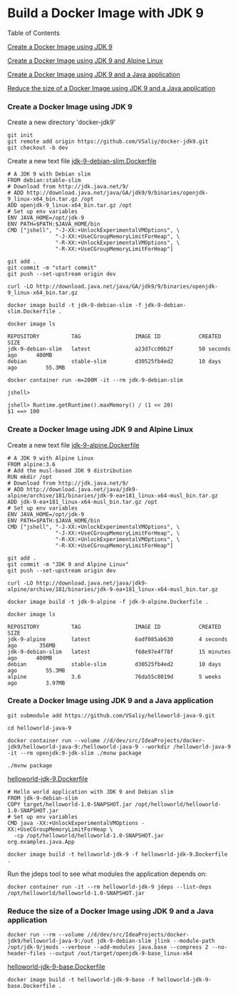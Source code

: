# Build a Docker Image with JDK 9

Table of Contents

[Create a Docker Image using JDK 9](https://github.com/VSaliy/docker-jdk9/tree/dev#create-a-docker-image-using-jdk-9)

[Create a Docker Image using JDK 9 and Alpine Linux](https://github.com/VSaliy/docker-jdk9/tree/dev#create-a-docker-image-using-jdk-9-and-alpine-linux)

[Create a Docker Image using JDK 9 and a Java application](https://github.com/VSaliy/docker-jdk9/tree/dev#create-a-docker-image-using-jdk-9-and-a-java-application)

[Reduce the size of a Docker Image using JDK 9 and a Java application](https://github.com/VSaliy/docker-jdk9/tree/dev#reduce-the-size-of-a-docker-image-using-jdk-9-and-a-java-application)

### Create a Docker Image using JDK 9

Create a new directory 'docker-jdk9'

```
git init
git remote add origin https://github.com/VSaliy/docker-jdk9.git
git checkout -b dev
```
Create a new text file [jdk-9-debian-slim.Dockerfile](jdk-9-debian-slim.Dockerfile)

```
# A JDK 9 with Debian slim
FROM debian:stable-slim
# Download from http://jdk.java.net/9/
# ADD http://download.java.net/java/GA/jdk9/9/binaries/openjdk-9_linux-x64_bin.tar.gz /opt
ADD openjdk-9_linux-x64_bin.tar.gz /opt
# Set up env variables
ENV JAVA_HOME=/opt/jdk-9
ENV PATH=$PATH:$JAVA_HOME/bin
CMD ["jshell", "-J-XX:+UnlockExperimentalVMOptions", \
               "-J-XX:+UseCGroupMemoryLimitForHeap", \
               "-R-XX:+UnlockExperimentalVMOptions", \
               "-R-XX:+UseCGroupMemoryLimitForHeap"]
```

```
git add .
git commit -m "start commit"
git push --set-upstream origin dev
```

`curl -LO http://download.java.net/java/GA/jdk9/9/binaries/openjdk-9_linux-x64_bin.tar.gz`

`docker image build -t jdk-9-debian-slim -f jdk-9-debian-slim.Dockerfile .`

`docker image ls`

```
REPOSITORY          TAG                 IMAGE ID            CREATED             SIZE
jdk-9-debian-slim   latest              a23d7cc00b2f        50 seconds ago      400MB
debian              stable-slim         d30525fb4ed2        10 days ago         55.3MB
```

`docker container run -m=200M -it --rm jdk-9-debian-slim`

`jshell>`

```
jshell> Runtime.getRuntime().maxMemory() / (1 << 20)
$1 ==> 100
```
### Create a Docker Image using JDK 9 and Alpine Linux

Create a new text file [jdk-9-alpine.Dockerfile](jdk-9-alpine.Dockerfile)

```
# A JDK 9 with Alpine Linux
FROM alpine:3.6
# Add the musl-based JDK 9 distribution
RUN mkdir /opt
# Download from http://jdk.java.net/9/
# ADD http://download.java.net/java/jdk9-alpine/archive/181/binaries/jdk-9-ea+181_linux-x64-musl_bin.tar.gz
ADD jdk-9-ea+181_linux-x64-musl_bin.tar.gz /opt
# Set up env variables
ENV JAVA_HOME=/opt/jdk-9
ENV PATH=$PATH:$JAVA_HOME/bin
CMD ["jshell", "-J-XX:+UnlockExperimentalVMOptions", \
               "-J-XX:+UseCGroupMemoryLimitForHeap", \
               "-R-XX:+UnlockExperimentalVMOptions", \
               "-R-XX:+UseCGroupMemoryLimitForHeap"]
```

```
git add .
git commit -m "JDK 9 and Alpine Linux"
git push --set-upstream origin dev
```

`curl -LO http://download.java.net/java/jdk9-alpine/archive/181/binaries/jdk-9-ea+181_linux-x64-musl_bin.tar.gz`

`docker image build -t jdk-9-alpine -f jdk-9-alpine.Dockerfile .`

`docker image ls`

```
REPOSITORY          TAG                 IMAGE ID            CREATED             SIZE
jdk-9-alpine        latest              6adf085ab630        4 seconds ago       356MB
jdk-9-debian-slim   latest              f68e97e4f78f        15 minutes ago      400MB
debian              stable-slim         d30525fb4ed2        10 days ago         55.3MB
alpine              3.6                 76da55c8019d        5 weeks ago         3.97MB
```
### Create a Docker Image using JDK 9 and a Java application

`git submodule add https://github.com/VSaliy/helloworld-java-9.git`

`cd helloworld-java-9`

```
docker container run --volume //d/dev/src/IdeaProjects/docker-jdk9/helloworld-java-9:/helloworld-java-9 --workdir /helloworld-java-9 -it --rm openjdk:9-jdk-slim ./mvnw package
```
```
./mvnw package
```

[helloworld-jdk-9.Dockerfile](https://github.com/VSaliy/helloworld-java-9/blob/master/helloworld-jdk-9.Dockerfile)

```
# Hello world application with JDK 9 and Debian slim
FROM jdk-9-debian-slim
COPY target/helloworld-1.0-SNAPSHOT.jar /opt/helloworld/helloworld-1.0-SNAPSHOT.jar
# Set up env variables
CMD java -XX:+UnlockExperimentalVMOptions -XX:+UseCGroupMemoryLimitForHeap \
  -cp /opt/helloworld/helloworld-1.0-SNAPSHOT.jar org.examples.java.App
```

`docker image build -t helloworld-jdk-9 -f helloworld-jdk-9.Dockerfile .`

Run the jdeps tool to see what modules the application depends on:

`docker container run -it --rm helloworld-jdk-9 jdeps --list-deps /opt/helloworld/helloworld-1.0-SNAPSHOT.jar`

### Reduce the size of a Docker Image using JDK 9 and a Java application

`docker run --rm --volume //d/dev/src/IdeaProjects/docker-jdk9/helloworld-java-9:/out jdk-9-debian-slim jlink --module-path /opt/jdk-9/jmods --verbose --add-modules java.base --compress 2 --no-header-files --output /out/target/openjdk-9-base_linux-x64`

[helloworld-jdk-9-base.Dockerfile](https://github.com/VSaliy/helloworld-java-9/blob/master/helloworld-jdk-9-base.Dockerfile)

`docker image build -t helloworld-jdk-9-base -f helloworld-jdk-9-base.Dockerfile .`

